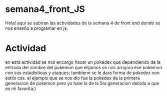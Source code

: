# semana4_front_JS
Hola! aqui se subiran las actividades de la semana 4 de front end donde se nos enseño a programar en js.

<h1> Actividad </h1>
en esta actividad se nos encargo hacer un pokedex que dependiendo de la entrada del nombre del pokemon que elijamos se nos arrojara ese pokemon con sus estadisticas y ataques; tambienn se le dara forma de pokedex con estilo css. el ejemplo que se nos dio fue la pokedex de la primera generacion de pokemon pero yo hare la de la 5ta generacion debido a que es mi favorita:)
